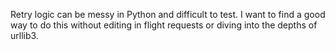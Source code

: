 Retry logic can be messy in Python and difficult to test. I want to find a good way to do this without editing in flight requests or diving into the depths of urllib3.